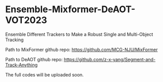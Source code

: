 # Ensemble-Mixformer-DeAOT-VOT2023
Ensemble Different Trackers to Make a Robust Single and Multi-Object Tracking 

Path to MixFormer github repo: https://github.com/MCG-NJU/MixFormer 

Path to DeAOT github repo: https://github.com/z-x-yang/Segment-and-Track-Anything 

The full codes will be uploaded soon. 
